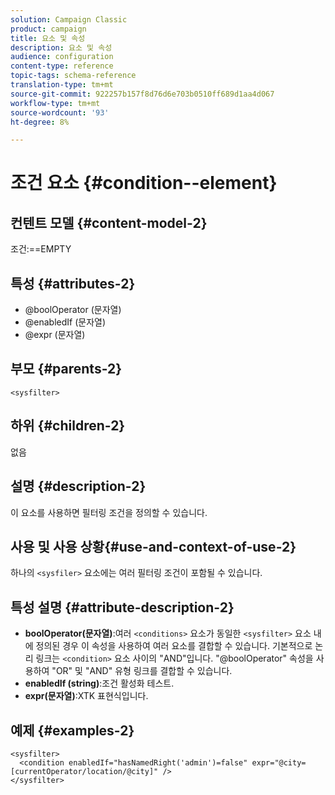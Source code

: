 ```yaml
---
solution: Campaign Classic
product: campaign
title: 요소 및 속성
description: 요소 및 속성
audience: configuration
content-type: reference
topic-tags: schema-reference
translation-type: tm+mt
source-git-commit: 922257b157f8d76d6e703b0510ff689d1aa4d067
workflow-type: tm+mt
source-wordcount: '93'
ht-degree: 8%

---
```



# 조건 요소 {#condition--element}

## 컨텐트 모델 {#content-model-2}

조건:==EMPTY

## 특성 {#attributes-2}

* @boolOperator (문자열)
* @enabledIf (문자열)
* @expr (문자열)

## 부모 {#parents-2}

`<sysfilter>`

## 하위 {#children-2}

없음

## 설명 {#description-2}

이 요소를 사용하면 필터링 조건을 정의할 수 있습니다.

## 사용 및 사용 상황{#use-and-context-of-use-2}

하나의 `<sysfiler>` 요소에는 여러 필터링 조건이 포함될 수 있습니다.

## 특성 설명 {#attribute-description-2}

* **boolOperator(문자열)**:여러  `<conditions>` 요소가 동일한   `<sysfilter>` 요소 내에 정의된 경우 이 속성을 사용하여 여러 요소를 결합할 수 있습니다. 기본적으로 논리 링크는 `<condition>` 요소 사이의 &quot;AND&quot;입니다. &quot;@boolOperator&quot; 속성을 사용하여 &quot;OR&quot; 및 &quot;AND&quot; 유형 링크를 결합할 수 있습니다.
* **enabledIf (string)**:조건 활성화 테스트.
* **expr(문자열)**:XTK 표현식입니다.

## 예제 {#examples-2}

```
<sysfilter>
  <condition enabledIf="hasNamedRight('admin')=false" expr="@city=[currentOperator/location/@city]" />
</sysfilter>
```
